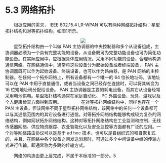 # 5.3 网络拓扑

　　根据应用的需求， IEEE 802.15.4 LR-WPAN 可以有两种网络拓扑结构：星型拓扑结构和对等拓扑结构。如图1所示。
  
<center><img src="http://img.blog.csdn.net/20160529001029904" /></center>
　　星型拓扑结构由一个叫做 PAN 主协调器的中央控制器和多个从设备组成，主协调器必须为一个具有完整功能的设备，从设备既可为完整功能设备也可为简化功能设备。在实际应用中，应根据具体应用情况，采用不同功能的设备，合理地构造通信网络。在网络通信中，通常将这些设备分为起始设备或者终端设备， PAN 主协调器既可以作为起始设备、终端设备，也可以作为路由器，是 PAN 网络的主控制器。在任何一个拓扑网络上，所有设备都有一个唯一的 64 位长地址码，该地址可以在 PAN 中用于直接通信，或者当设备之间已经存在连接时，可以将其转变为 16 位短地址码分配给设备。 PAN 主协调器是主要的耗电设备，而其它从设备经常采用电池供电。星型拓扑结构通常在家庭自动化、 PC 外围设备、玩具、游戏以及个人健康检查方面得到应用。
　　
　　在对等拓扑网络结构中，同样也存在一个 PAN 主设备，但该网络不同于星型拓扑网络结构，该网络中的任何一个设备都可以与其通信范围内的其它设备进行通信。对等拓扑网络结构能够构成较为复杂的网络结构，例如网状拓扑网络结构。这种对等拓扑网络结构在工业监测和控制，无线传感器网络、供应物资跟踪、农业智能化以及安全监控等方面都有广泛的应用。一个对等网络路由协议可以是基于 ad hoc 技术、也可以是自组织式的和自恢复式的，并且，在网络中各个设备之间发送消息时，可通过多个中间设备中继的传输方式进行传输，即通常称为多跳的传输方式。

　　网络的构造由更上层完成，不属于本标准的一部分。5
